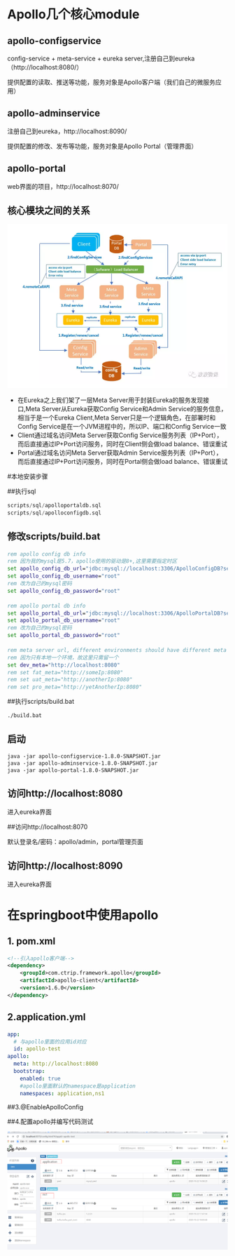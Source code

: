 # Apollo几个核心module

## apollo-configservice

config-service  + meta-service + eureka server,注册自己到eureka（http://localhost:8080/）

提供配置的读取、推送等功能，服务对象是Apollo客户端（我们自己的微服务应用）

## apollo-adminservice

注册自己到eureka，http://localhost:8090/

提供配置的修改、发布等功能，服务对象是Apollo Portal（管理界面）

## apollo-portal

web界面的项目，http://localhost:8070/

## 核心模块之间的关系

![image-20201022152316617](image-20201022152316617.png)

- 在Eureka之上我们架了一层Meta Server用于封装Eureka的服务发现接口,Meta Server从Eureka获取Config Service和Admin Service的服务信息，相当于是一个Eureka Client,Meta Server只是一个逻辑角色，在部署时和Config Service是在一个JVM进程中的，所以IP、端口和Config Service一致
- Client通过域名访问Meta Server获取Config Service服务列表（IP+Port），而后直接通过IP+Port访问服务，同时在Client侧会做load balance、错误重试
- Portal通过域名访问Meta Server获取Admin Service服务列表（IP+Port），而后直接通过IP+Port访问服务，同时在Portal侧会做load balance、错误重试

#本地安装步骤

##执行sql

```sql
scripts/sql/apolloportaldb.sql
scripts/sql/apolloconfigdb.sql
```

## 修改scripts/build.bat

```bat
rem apollo config db info
rem 因为我的mysql是5.7，apollo使用的驱动是8+,这里需要指定时区
set apollo_config_db_url="jdbc:mysql://localhost:3306/ApolloConfigDB?serverTimezone=UTC&useUnicode=true&characterEncoding=utf-8&useSSL=false"
set apollo_config_db_username="root"
rem 改为自己的mysql密码
set apollo_config_db_password="root"  

rem apollo portal db info
set apollo_portal_db_url="jdbc:mysql://localhost:3306/ApolloPortalDB?serverTimezone=UTC&useUnicode=true&characterEncoding=utf-8&useSSL=false"
set apollo_portal_db_username="root"
rem 改为自己的mysql密码
set apollo_portal_db_password="root"

rem meta server url, different environments should have different meta server addresses
rem 因为只有本地一个环境，故这里只需留一个
set dev_meta="http://localhost:8080"
rem set fat_meta="http://someIp:8080"
rem set uat_meta="http://anotherIp:8080"
rem set pro_meta="http://yetAnotherIp:8080"
```

##执行scripts/build.bat

```shel
./build.bat
```

## 启动

```shell
java -jar apollo-configservice-1.8.0-SNAPSHOT.jar
java -jar apollo-adminservice-1.8.0-SNAPSHOT.jar
java -jar apollo-portal-1.8.0-SNAPSHOT.jar
```

## 访问http://localhost:8080

进入eureka界面

##访问http://localhost:8070

默认登录名/密码：apollo/admin，portal管理页面

## 访问http://localhost:8090

进入eureka界面

# 在springboot中使用apollo

## 1. pom.xml

```xml
<!--引入apollo客户端-->
<dependency>
    <groupId>com.ctrip.framework.apollo</groupId>
    <artifactId>apollo-client</artifactId>
    <version>1.6.0</version>
</dependency>
```

## 2.application.yml

```yaml
app:
  # 与apollo里面的应用id对应
  id: apollo-test
apollo:
  meta: http://localhost:8080
  bootstrap:
    enabled: true
    #apollo里面默认的namespace是application
    namespaces: application,ns1
```

##3.@EnableApolloConfig

##4.配置apollo并编写代码测试

![image-20201022180620454](image-20201022180620454.png)